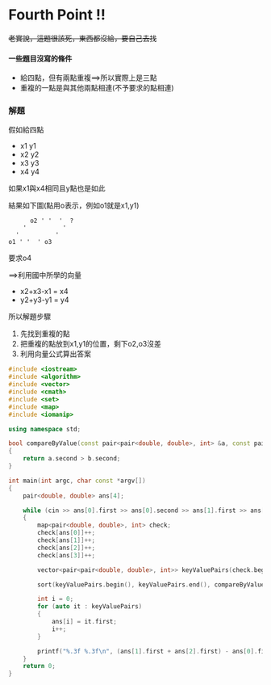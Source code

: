 # Fourth Point !! 

~~老實說，這題很該死，東西都沒給，要自己去找~~


#### 一些題目沒寫的條件

* 給四點，但有兩點重複==>所以實際上是三點
* 重複的一點是與其他兩點相連(不予要求的點相連)


### 解題

假如給四點

* x1 y1
* x2 y2
* x3 y3
* x4 y4

如果x1與x4相同且y點也是如此  

結果如下圖(點用o表示，例如o1就是x1,y1)
```
      o2 ' '  '  ?
    '          '
  '          '
o1 ' '  ' o3
```
要求o4

==>利用國中所學的向量

* x2+x3-x1 = x4
* y2+y3-y1 = y4

所以解題步驟

1. 先找到重複的點
2. 把重複的點放到x1,y1的位置，剩下o2,o3沒差
3. 利用向量公式算出答案

```cpp
#include <iostream>
#include <algorithm>
#include <vector>
#include <cmath>
#include <set>
#include <map>
#include <iomanip>

using namespace std;

bool compareByValue(const pair<pair<double, double>, int> &a, const pair<pair<double, double>, int> &b)
{
    return a.second > b.second;
}

int main(int argc, char const *argv[])
{
    pair<double, double> ans[4];

    while (cin >> ans[0].first >> ans[0].second >> ans[1].first >> ans[1].second >> ans[2].first >> ans[2].second >> ans[3].first >> ans[3].second)
    {
        map<pair<double, double>, int> check;
        check[ans[0]]++;
        check[ans[1]]++;
        check[ans[2]]++;
        check[ans[3]]++;

        vector<pair<pair<double, double>, int>> keyValuePairs(check.begin(), check.end()); // 修正这里

        sort(keyValuePairs.begin(), keyValuePairs.end(), compareByValue);

        int i = 0;
        for (auto it : keyValuePairs)
        {
            ans[i] = it.first;
            i++;
        }

        printf("%.3f %.3f\n", (ans[1].first + ans[2].first) - ans[0].first, (ans[1].second + ans[2].second) - ans[0].second);
    }
    return 0;
}
```
